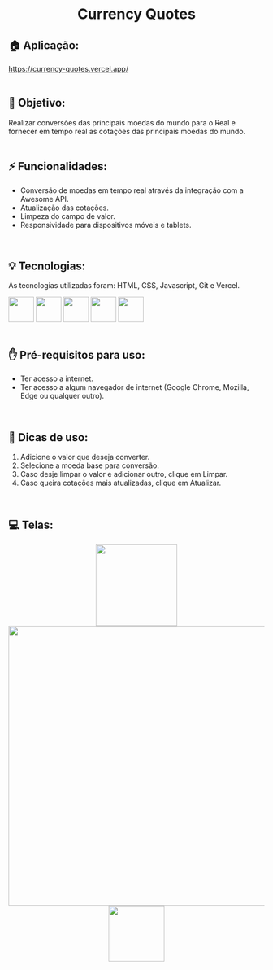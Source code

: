 <h1 align="center">
  Currency Quotes
</h1>

## 🏠 Aplicação:
https://currency-quotes.vercel.app/
<br><br>

## 🎯 Objetivo:
Realizar conversões das principais moedas do mundo para o Real e fornecer em tempo real as cotações das principais moedas do mundo.
<br><br>

## ⚡ Funcionalidades:
<ul>
  <li>Conversão de moedas em tempo real através da integração com a Awesome API.</li>
  <li>Atualização das cotações.</li>
  <li>Limpeza do campo de valor.</li>
  <li>Responsividade para dispositivos móveis e tablets.</li>
</ul>
<br>

## 💡 Tecnologias:
As tecnologias utilizadas foram: HTML, CSS, Javascript, Git e Vercel.
<div display: "flex" justify-content="center">
  <img width="50px" src="https://cdn.jsdelivr.net/gh/devicons/devicon@latest/icons/html5/html5-original.svg"/>
  <img width="50px" src="https://cdn.jsdelivr.net/gh/devicons/devicon@latest/icons/css3/css3-original.svg"/>
  <img width="50px" src="https://cdn.jsdelivr.net/gh/devicons/devicon@latest/icons/javascript/javascript-original.svg"/>
  <img width="50px" src="https://cdn.jsdelivr.net/gh/devicons/devicon@latest/icons/git/git-original.svg"/>
  <img width="50px" src="https://cdn.jsdelivr.net/gh/devicons/devicon@latest/icons/vercel/vercel-original.svg"/>
</div>
<br>
      
## ✋ Pré-requisitos para uso:
<ul>    
  <li>Ter acesso a internet.</li>
  <li>Ter acesso a algum navegador de internet (Google Chrome, Mozilla, Edge ou qualquer outro).</li>
</ul>
<br>

## 📙 Dicas de uso:
  <ol>
      <li>Adicione o valor que deseja converter.</li>
      <li>Selecione a moeda base para conversão.</li>
      <li>Caso desje limpar o valor e adicionar outro, clique em Limpar.</li>
      <li>Caso queira cotações mais atualizadas, clique em Atualizar.</li>
  </ol>
  <br>
  
## 💻 Telas:
<div align="center">
  <img src="https://github.com/tiagorodri-dev/currency-quotes/assets/68871083/93439b2b-671f-4161-9af7-ed89f76e13ac" width="160">
  <img src="https://github.com/tiagorodri-dev/currency-quotes/assets/68871083/7652fdb2-3d62-49de-afe6-b2279fe5f16b" width="550">
  <img src="https://github.com/tiagorodri-dev/currency-quotes/assets/68871083/60200a75-f553-4959-9206-75b2d1e63488" width="110">
</div>
